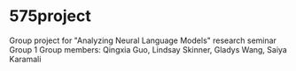 # 575project
Group project for "Analyzing Neural Language Models" research seminar
Group 1
Group members: Qingxia Guo, Lindsay Skinner, Gladys Wang, Saiya Karamali

